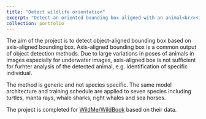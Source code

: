 ```yaml
---
title: "Detect wildlife orientation"
excerpt: "Detect an oriented bounding box aligned with an animal<br/><img src='/images/portfolio_wbia_orientation.jpg'>"
collection: portfolio
---
```


The aim of the project is to detect object-aligned bounding box based on axis-aligned bounding box. 
Axis-aligned bounding box is a common output of object detection methods.
Due to large variations in poses of animals in images especially for underwater images, axis-aligned box is not sufficient for furhter analysis of the detected animal, e.g. identification of specific individual.

The method is generic and not species specific. The same model architecture and training schedule are applied to seven species including turtles, manta rays, whale sharks, right whales and sea horses.

The project is completed for [WildMe/WildBook](https://www.wildme.org) based on their data.

